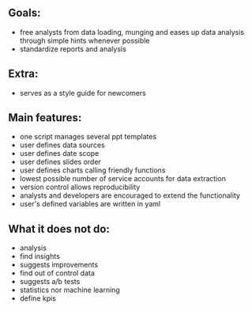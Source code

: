 ## Goals:
- free analysts from data loading, munging and eases up data analysis through simple hints whenever possible 
- standardize reports and analysis 

## Extra:
- serves as a style guide for newcomers

## Main features:
- one script manages several ppt templates 
- user defines data sources
- user defines date scope 
- user defines slides order
- user defines charts calling friendly functions
- lowest possible number of service accounts for data extraction 
- version control allows reproducibility
- analysts and developers are encouraged to extend the functionality
- user's defined variables are written in yaml

## What it does not do:
- analysis 
- find insights 
- suggests improvements 
- find out of control data 
- suggests a/b tests 
- statistics nor machine learning
- define kpis 